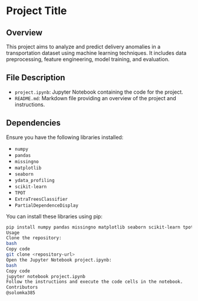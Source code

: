 # Project Title

## Overview

This project aims to analyze and predict delivery anomalies in a transportation dataset using machine learning techniques. It includes data preprocessing, feature engineering, model training, and evaluation.

## File Description

- `project.ipynb`: Jupyter Notebook containing the code for the project.
- `README.md`: Markdown file providing an overview of the project and instructions.

## Dependencies

Ensure you have the following libraries installed:

- `numpy`
- `pandas`
- `missingno`
- `matplotlib`
- `seaborn`
- `ydata_profiling`
- `scikit-learn`
- `TPOT`
- `ExtraTreesClassifier`
- `PartialDependenceDisplay`

You can install these libraries using pip:

```bash
pip install numpy pandas missingno matplotlib seaborn scikit-learn tpot
Usage
Clone the repository:
bash
Copy code
git clone <repository-url>
Open the Jupyter Notebook project.ipynb:
bash
Copy code
jupyter notebook project.ipynb
Follow the instructions and execute the code cells in the notebook.
Contributors
@solomka385

